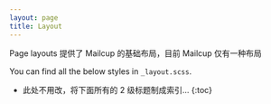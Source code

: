 ```yaml
---
layout: page
title: Layout
---
```


Page layouts 提供了 Mailcup 的基础布局，目前 Mailcup 仅有一种布局

You can find all the below styles in `_layout.scss`.


* 此处不用改，将下面所有的 2 级标题制成索引...
{:toc}
